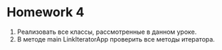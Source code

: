 # Homework 4
1. Реализовать все классы, рассмотренные в данном уроке.
2. В методе main LinkIteratorApp проверить все методы итератора.